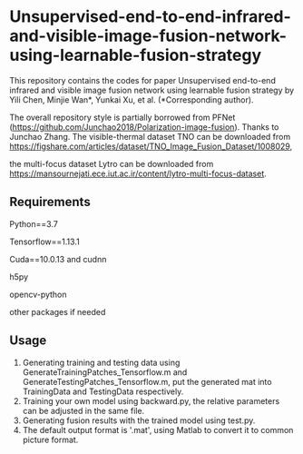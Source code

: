 # Unsupervised-end-to-end-infrared-and-visible-image-fusion-network-using-learnable-fusion-strategy
This repository contains the codes for paper Unsupervised end-to-end infrared and visible image fusion network using learnable fusion strategy by Yili Chen, Minjie Wan*, Yunkai Xu, et al. (*Corresponding author).

The overall repository style is partially borrowed from PFNet (https://github.com/Junchao2018/Polarization-image-fusion). Thanks to Junchao Zhang.
The visible-thermal dataset TNO can be downloaded from https://figshare.com/articles/dataset/TNO_Image_Fusion_Dataset/1008029, 

the multi-focus dataset Lytro can be downloaded from https://mansournejati.ece.iut.ac.ir/content/lytro-multi-focus-dataset.

## Requirements
Python==3.7

Tensorflow==1.13.1

Cuda==10.0.13 and cudnn

h5py

opencv-python

other packages if needed

## Usage
1. Generating training and testing data using GenerateTrainingPatches_Tensorflow.m and GenerateTestingPatches_Tensorflow.m, put the generated mat into TrainingData and TestingData respectively.
2. Training your own model using backward.py, the relative parameters can be adjusted in the same file.
3. Generating fusion results with the trained model using test.py.
4. The default output format is '.mat', using Matlab to convert it to common picture format.
